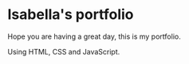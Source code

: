 # Isabella's portfolio

Hope you are having a great day, this is my portfolio.

Using HTML, CSS and JavaScript.
